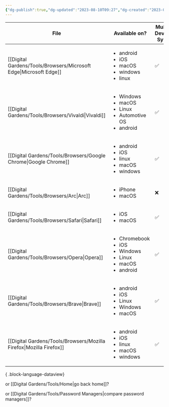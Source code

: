 ```yaml
---
{"dg-publish":true,"dg-updated":"2023-08-10T09:27","dg-created":"2023-08-08T10:07","title":"Browsers","dg-permalink":"browsers","dg-path":"Browsers.md","permalink":"/browsers/","dgPassFrontmatter":true,"created":"2023-08-08T10:07","updated":"2023-08-10T09:27"}
---
```



| File                                                                   | Available on?                                                                                        | Multi-Device Sync | Extension Support |
| ---------------------------------------------------------------------- | ---------------------------------------------------------------------------------------------------- | ----------------- | ----------------- |
| [[Digital Gardens/Tools/Browsers/Microsoft Edge\|Microsoft Edge]]   | <ul><li>android</li><li>iOS</li><li>macOS</li><li>windows</li><li>linux</li></ul>                    | ✅                 | ✅                 |
| [[Digital Gardens/Tools/Browsers/Vivaldi\|Vivaldi]]                 | <ul><li>Windows</li><li>macOS</li><li>Linux</li><li>Automotive OS</li><li>android</li></ul>          | ✅                 | ✅                 |
| [[Digital Gardens/Tools/Browsers/Google Chrome\|Google Chrome]]     | <ul><li>android</li><li>iOS</li><li>linux</li><li>macOS</li><li>windows</li></ul>                    | ✅                 | ✅                 |
| [[Digital Gardens/Tools/Browsers/Arc\|Arc]]                         | <ul><li>iPhone</li><li>macOS</li></ul>                                                               | ❌                 | ✅                 |
| [[Digital Gardens/Tools/Browsers/Safari\|Safari]]                   | <ul><li>iOS</li><li>macOS</li></ul>                                                                  | ✅                 | ✅                 |
| [[Digital Gardens/Tools/Browsers/Opera\|Opera]]                     | <ul><li>Chromebook</li><li>iOS</li><li>Windows</li><li>Linux</li><li>macOS</li><li>android</li></ul> | ✅                 | ✅                 |
| [[Digital Gardens/Tools/Browsers/Brave\|Brave]]                     | <ul><li>android</li><li>iOS</li><li>Linux</li><li>Windows</li><li>macOS</li></ul>                    | ✅                 | ✅                 |
| [[Digital Gardens/Tools/Browsers/Mozilla Firefox\|Mozilla Firefox]] | <ul><li>android</li><li>iOS</li><li>linux</li><li>macOS</li><li>windows</li></ul>                    | ✅                 | ✅                 |

{ .block-language-dataview}

or [[Digital Gardens/Tools/Home\|go back home]]?

or [[Digital Gardens/Tools/Password Managers\|compare password managers]]? 
